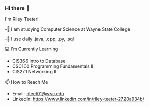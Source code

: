 ### Hi there 👋


I'm Riley Teeter!

-📓 I am studying Computer Science at Wayne State College

-🤔 I use daily .java, .cpp, .py, .sql

💻 I'm Currently Learning
- CIS366 Intro to Database
- CSC160 Programming Fundamentals II
- CIS271 Networking II

📫 How to Reach Me
- Email: riteet01@wsc.edu
- LinkedIn: https://www.linkedin.com/in/riley-teeter-2720a934b/


<!--


Here are some ideas to get you started:

- 🔭 I’m currently working on ...
- 🌱 I’m currently learning ...
- 👯 I’m looking to collaborate on ...
- 🤔 I’m looking for help with ...
- 💬 Ask me about ...
- 📫 How to reach me: ...
- 😄 Pronouns: ...
- ⚡ Fun fact: ...
-->
